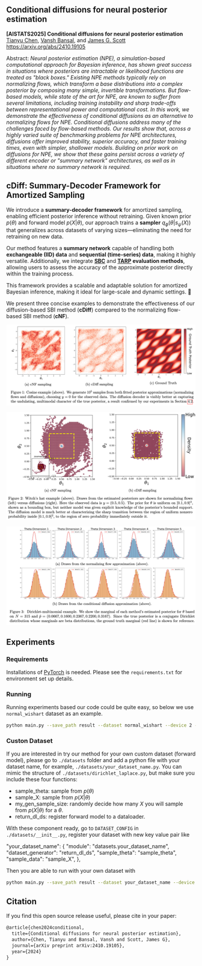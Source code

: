##  Conditional diffusions for neural posterior estimation

**[AISTATS2025] Conditional diffusions for neural posterior estimation**<br>
[Tianyu Chen](https://tianyucodings.github.io/), [Vansh Bansal](https://bansal-vansh.github.io/), and [James G. Scott](https://jgscott.github.io/) <br> https://arxiv.org/abs/2410.19105
<br>

Abstract: *Neural posterior estimation (NPE), a simulation-based computational approach for Bayesian inference, has shown great success in situations where posteriors are intractable or likelihood functions are treated as "black boxes."  Existing NPE methods typically rely on normalizing flows, which transform a base distributions into a complex posterior by composing many simple, invertible transformations. But flow-based models, while state of the art for NPE, are known to suffer from several limitations, including training instability and sharp trade-offs between representational power and computational cost. In this work, we demonstrate the effectiveness of conditional diffusions as an alternative to normalizing flows for NPE. Conditional diffusions address many of the challenges faced by flow-based methods.  Our results show that, across a highly varied suite of benchmarking problems for NPE architectures, diffusions offer improved stability, superior accuracy, and faster training times, even with simpler, shallower models. Building on prior work on diffusions for NPE, we show that these gains persist across a variety of different encoder or "summary network" architectures, as well as in situations where no summary network is required.*

## cDiff: Summary-Decoder Framework for Amortized Sampling

We introduce a **summary-decoder framework** for amortized sampling, enabling efficient posterior inference without retraining. Given known prior $p(\theta)$ and forward model $p(X | \theta)$, our approach trains a **sampler** $q_\phi(\theta | s_\psi(X))$ that generalizes across datasets of varying sizes—eliminating the need for retraining on new data.

Our method features a **summary network** capable of handling both **exchangeable (IID) data** and **sequential (time-series) data**, making it highly versatile. Additionally, we integrate **[SBC](https://arxiv.org/abs/1804.06788)** and **[TARP](https://arxiv.org/abs/2302.03026) evaluation methods**, allowing users to assess the accuracy of the approximate posterior directly within the training process.

This framework provides a scalable and adaptable solution for amortized Bayesian inference, making it ideal for large-scale and dynamic settings. 🚀

We present three concise examples to demonstrate the effectiveness of our diffusion-based SBI method (**cDiff**) compared to the normalizing flow-based SBI method (**cNF**).

![](asserts/cos.png)

![](asserts/witch.png)

![](asserts/beta.png)

## Experiments

### Requirements
Installations of [PyTorch](https://pytorch.org/) is needed. Please see the ``requirements.txt`` for environment set up details.

### Running
Running experiments based our code could be quite easy, so below we use `normal_wishart` dataset as an example. 

```.bash
python main.py --save_path result --dataset normal_wishart --device 2 --data_type=iid --epochs=5000 --model=Diffusion --use_encoder  --save_model --eval_interval=40 --lr_decay  --n_run=10  --ecp_n_sim=100 --ecp_n_samples=200
```

### Custon Dataset

If you are interested in try our method for your own custom dataset (forward model), please go to `./datasets` folder and add a python file with your dataset name, for example, `./datasets/your_dataset_name.py`. You can mimic the structure of `./datasets/dirichlet_laplace.py`, but make sure you include these four functions: 

- sample_theta: sample from $p(\theta)$
- sample_X: sample from $p(X|\theta)$
- my_gen_sample_size: randomly decide how many $X$ you will sample from $p(X|\theta)$ for a $\theta$.
- return_dl_ds: register forward model to a dataloader.

With these component ready, go to `DATASET_CONFIG` in `./datasets/__init__.py`, register your dataset with new key value pair like

"your_dataset_name": {
        "module": "datasets.your_dataset_name",
        "dataset_generator": "return_dl_ds",
        "sample_theta": "sample_theta",
        "sample_data": "sample_X",
    },

Then you are able to run with your own dataset with 

```.bash
python main.py --save_path result --dataset your_dataset_name --device 2 --data_type=iid --epochs=5000 --model=Diffusion --use_encoder  --save_model --eval_interval=40 --lr_decay  --n_run=10  --ecp_n_sim=100 --ecp_n_samples=200
```

## Citation

If you find this open source release useful, please cite in your paper:
```
@article{chen2024conditional,
  title={Conditional diffusions for neural posterior estimation},
  author={Chen, Tianyu and Bansal, Vansh and Scott, James G},
  journal={arXiv preprint arXiv:2410.19105},
  year={2024}
}
```
